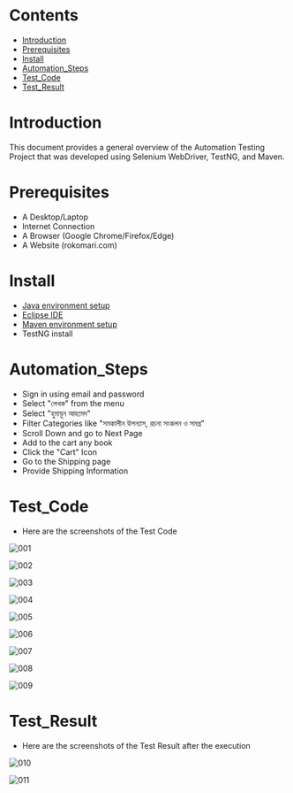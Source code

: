 # Contents

- [Introduction](#Introduction)
- [Prerequisites](#Prerequisites)
- [Install](#Install)
- [Automation_Steps](#Automation_Steps)
- [Test_Code](#Test_Code)
- [Test_Result](#Test_Result)

# Introduction

This document provides a general overview of the Automation Testing Project that was developed using Selenium WebDriver, TestNG, and Maven.

# Prerequisites

- A Desktop/Laptop
- Internet Connection
- A Browser (Google Chrome/Firefox/Edge)
- A Website (rokomari.com)

# Install

- [Java environment setup](https://www.oracle.com/java/technologies/downloads/)
- [Eclipse IDE](https://www.eclipse.org/downloads/)
- [Maven environment setup](https://maven.apache.org/download.cgi)
- TestNG install

# Automation_Steps

- Sign in using email and password
- Select "লেখক" from the menu
- Select "হুমায়ুন আহমেদ"
- Filter Categories like "সমকালীন উপন্যাস, রচনা সংকলন ও সমগ্র"
- Scroll Down and go to Next Page
- Add to the cart any book
- Click the "Cart" Icon
- Go to the Shipping page
- Provide Shipping Information

# Test_Code

- Here are the screenshots of the Test Code

![001](https://user-images.githubusercontent.com/26795314/220264954-d9033ae8-e5d7-4111-ad13-88e3212d5117.png)

![002](https://user-images.githubusercontent.com/26795314/220265044-aa920965-0ffd-4fc3-84dd-17bdb52b7d46.png)

![003](https://user-images.githubusercontent.com/26795314/220265059-41eb5ebe-5640-417c-8eba-155b542dc8f6.png)

![004](https://user-images.githubusercontent.com/26795314/220265091-a6fbf366-5c2b-425c-8908-9383baa3e910.png)

![005](https://user-images.githubusercontent.com/26795314/220265109-daf6816d-f382-42e3-858b-b1123e3ea9bd.png)

![006](https://user-images.githubusercontent.com/26795314/220265152-74f7e546-f32a-4101-a7b4-80577e0861c0.png)

![007](https://user-images.githubusercontent.com/26795314/220265172-de422f08-89d2-4d32-bc84-827b83e7e77c.png)

![008](https://user-images.githubusercontent.com/26795314/220265187-3f168dbe-5119-45dd-9ce9-031824f0f154.png)

![009](https://user-images.githubusercontent.com/26795314/220265217-c9fd0a53-a72d-4030-92ca-982e7f409abc.png)

# Test_Result

- Here are the screenshots of the Test Result after the execution

![010](https://user-images.githubusercontent.com/26795314/220265346-090b2c3a-e633-4673-ad6d-57935865d59e.png)

![011](https://user-images.githubusercontent.com/26795314/220265387-7e26a246-6e44-4d1f-8037-2c0c6c9a96db.png)

